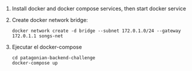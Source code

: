 1. Install docker and docker compose services, then start docker service

2. Create docker network bridge:
    ```shell
    docker network create -d bridge --subnet 172.0.1.0/24 --gateway 172.0.1.1 songs-net
    ```

3. Ejecutar el docker-compose
    ```
    cd patagonian-backend-challenge
    docker-compose up
    ```